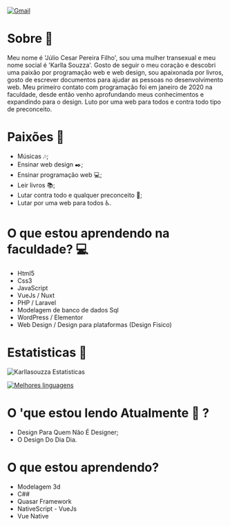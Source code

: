 [![Gmail](https://img.shields.io/badge/-Gmail-c14438?style=for-the-badge&logo=Gmail&logoColor=white&link=mailto:karlla.souzza7@gmail.com)](mailto:karlla.souzza7@gmail.com)

<h1>Sobre 🌈</h1>

Meu nome é 'Júlio Cesar Pereira Filho', sou uma mulher transexual e meu nome social é 'Karlla Souzza'. Gosto de seguir o meu coração e descobri uma paixão por programação web e web design, sou apaixonada por livros, gosto de escrever documentos para ajudar as pessoas no desenvolvimento web.
Meu primeiro contato com programação foi em janeiro de 2020 na faculdade, desde então venho aprofundando meus conhecimentos e expandindo para o design.
Luto por uma web para todos e contra todo tipo de preconceito.

<h1> Paixões 💞 </h1>

- Músicas 🎶;
- Ensinar web design ✒️;
- Ensinar programação web 💻;
- Leir livros 📚;
- Lutar contra todo e qualquer preconceito 🌈;
- Lutar por uma web para todos ♿.

<h1> O que estou aprendendo na faculdade? 💻</h1>

- Html5
- Css3
- JavaScript
- VueJs / Nuxt
- PHP / Laravel 
- Modelagem de banco de dados Sql
- WordPress / Elementor
- Web Design / Design para plataformas (Design Fisico)

<h1>Estatisticas 🚀</h1>

![Karllasouzza Estatisticas](https://github-readme-stats.vercel.app/api?username=karllasouzza&show_icons=true)

[![Melhores linguagens](https://github-readme-stats.vercel.app/api/top-langs/?username=karllasouzza&layout=compact)](https://github.com/anuraghazra/github-readme-stats)

<h1>O 'que estou lendo Atualmente 📒 ?</h1>

- Design Para Quem Não É Designer;
- O Design Do Dia Dia.

<h1>O que estou aprendendo?</h1>

- Modelagem 3d
- C##
- Quasar Framework
- NativeScript - VueJs
- Vue Native
